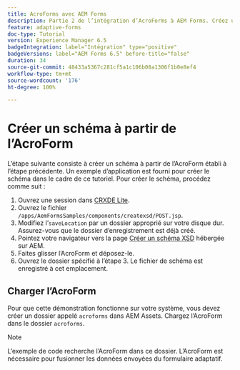 ```yaml
---
title: AcroForms avec AEM Forms
description: Partie 2 de l’intégration d’AcroForms à AEM Forms. Créez un schéma à partir d’un AcroForm.
feature: adaptive-forms
doc-type: Tutorial
version: Experience Manager 6.5
badgeIntegration: label="Intégration" type="positive"
badgeVersions: label="AEM Forms 6.5" before-title="false"
duration: 34
source-git-commit: 48433a5367c281cf5a1c106b08a1306f1b0e8ef4
workflow-type: tm+mt
source-wordcount: '176'
ht-degree: 100%

---
```



# Créer un schéma à partir de l’AcroForm

L’étape suivante consiste à créer un schéma à partir de l’AcroForm établi à l’étape précédente. Un exemple d’application est fourni pour créer le schéma dans le cadre de ce tutoriel. Pour créer le schéma, procédez comme suit :

1. Ouvrez une session dans [CRXDE Lite](http://localhost:4502/crx/de).
2. Ouvrez le fichier `/apps/AemFormsSamples/components/createxsd/POST.jsp`.
3. Modifiez l’`saveLocation` par un dossier approprié sur votre disque dur. Assurez-vous que le dossier d’enregistrement est déjà créé.
4. Pointez votre navigateur vers la page [Créer un schéma XSD](http://localhost:4502/content/DocumentServices/CreateXsd.html) hébergée sur AEM.
5. Faites glisser l’AcroForm et déposez-le.
6. Ouvrez le dossier spécifié à l’étape 3. Le fichier de schéma est enregistré à cet emplacement.

## Charger l’AcroForm

Pour que cette démonstration fonctionne sur votre système, vous devez créer un dossier appelé `acroforms` dans AEM Assets. Chargez l’AcroForm dans le dossier `acroforms`.

>[!NOTE]
>
>L’exemple de code recherche l’AcroForm dans ce dossier. L’AcroForm est nécessaire pour fusionner les données envoyées du formulaire adaptatif.
